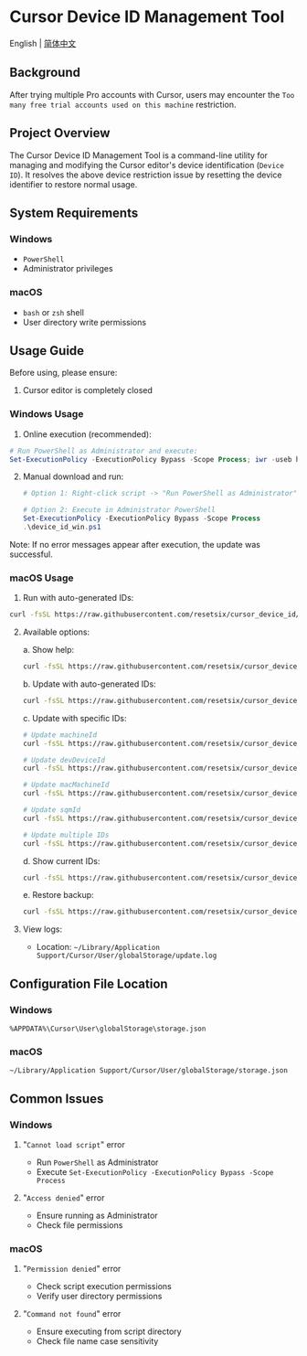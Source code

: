 # Cursor Device ID Management Tool

English | [简体中文](README_ZH.md)

## Background

After trying multiple Pro accounts with Cursor, users may encounter the `Too many free trial accounts used on this machine` restriction.

## Project Overview

The Cursor Device ID Management Tool is a command-line utility for managing and modifying the Cursor editor's device identification (`Device ID`). It resolves the above device restriction issue by resetting the device identifier to restore normal usage.

## System Requirements

### Windows

- `PowerShell`
- Administrator privileges

### macOS

- `bash` or `zsh` shell
- User directory write permissions

## Usage Guide

Before using, please ensure:

1. Cursor editor is completely closed

### Windows Usage

1. Online execution (recommended):

```powershell
# Run PowerShell as Administrator and execute:
Set-ExecutionPolicy -ExecutionPolicy Bypass -Scope Process; iwr -useb https://raw.githubusercontent.com/resetsix/cursor_device_id/main/device_id_win.ps1 | iex
```

2. Manual download and run:

   ```powershell
   # Option 1: Right-click script -> "Run PowerShell as Administrator"

   # Option 2: Execute in Administrator PowerShell
   Set-ExecutionPolicy -ExecutionPolicy Bypass -Scope Process
   .\device_id_win.ps1
   ```

Note: If no error messages appear after execution, the update was successful.

### macOS Usage

1. Run with auto-generated IDs:

```bash
curl -fsSL https://raw.githubusercontent.com/resetsix/cursor_device_id/refs/heads/main/device_id_mac.sh | bash
```

2. Available options:

   a. Show help:
   ```bash
   curl -fsSL https://raw.githubusercontent.com/resetsix/cursor_device_id/refs/heads/main/device_id_mac.sh | bash -s -- --help
   ```

   b. Update with auto-generated IDs:
   ```bash
   curl -fsSL https://raw.githubusercontent.com/resetsix/cursor_device_id/refs/heads/main/device_id_mac.sh | bash
   ```

   c. Update with specific IDs:
   ```bash
   # Update machineId
   curl -fsSL https://raw.githubusercontent.com/resetsix/cursor_device_id/refs/heads/main/device_id_mac.sh | bash -s -- -m <machine-id>
   
   # Update devDeviceId
   curl -fsSL https://raw.githubusercontent.com/resetsix/cursor_device_id/refs/heads/main/device_id_mac.sh | bash -s -- -d <dev-id>
   
   # Update macMachineId
   curl -fsSL https://raw.githubusercontent.com/resetsix/cursor_device_id/refs/heads/main/device_id_mac.sh | bash -s -- -c <mac-id>
   
   # Update sqmId
   curl -fsSL https://raw.githubusercontent.com/resetsix/cursor_device_id/refs/heads/main/device_id_mac.sh | bash -s -- -s <sqm-id>
   
   # Update multiple IDs
   curl -fsSL https://raw.githubusercontent.com/resetsix/cursor_device_id/refs/heads/main/device_id_mac.sh | bash -s -- -m <machine-id> -d <dev-id> -c <mac-id> -s <sqm-id>
   ```

   d. Show current IDs:
   ```bash
   curl -fsSL https://raw.githubusercontent.com/resetsix/cursor_device_id/refs/heads/main/device_id_mac.sh | bash -s -- --show
   ```

   e. Restore backup:
   ```bash
   curl -fsSL https://raw.githubusercontent.com/resetsix/cursor_device_id/refs/heads/main/device_id_mac.sh | bash -s -- --restore
   ```

3. View logs:
   - Location: `~/Library/Application Support/Cursor/User/globalStorage/update.log`

## Configuration File Location

### Windows

```
%APPDATA%\Cursor\User\globalStorage\storage.json
```

### macOS

```
~/Library/Application Support/Cursor/User/globalStorage/storage.json
```

## Common Issues

### Windows

1. "`Cannot load script`" error

   - Run `PowerShell` as Administrator
   - Execute `Set-ExecutionPolicy -ExecutionPolicy Bypass -Scope Process`

2. "`Access denied`" error
   - Ensure running as Administrator
   - Check file permissions

### macOS

1. "`Permission denied`" error

   - Check script execution permissions
   - Verify user directory permissions

2. "`Command not found`" error
   - Ensure executing from script directory
   - Check file name case sensitivity
